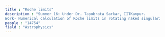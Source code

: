 ```yaml
---
title : "Roche limits"
description : "Summer 16: Under Dr. Tapobrata Sarkar, IITKanpur.
Work- Numerical calculation of Roche limits in rotating naked singularity background."
people : "14754"
field : "Astrophysics"
---
```

